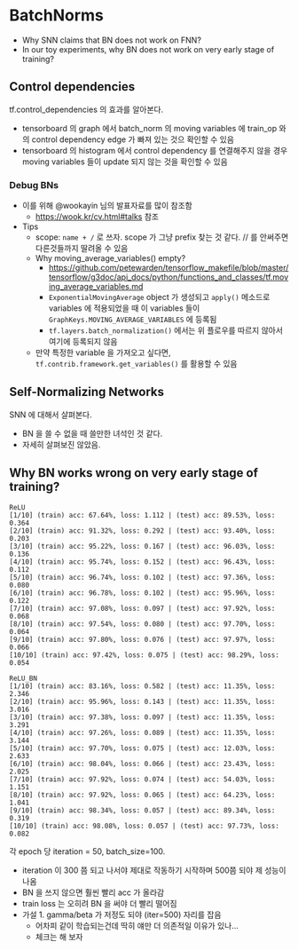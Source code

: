 # BatchNorms

* Why SNN claims that BN does not work on FNN?
* In our toy experiments, why BN does not work on very early stage of training?

## Control dependencies

tf.control\_dependencies 의 효과를 알아본다.

* tensorboard 의 graph 에서 batch\_norm 의 moving variables 에 train\_op 와의 control dependency edge 가 빠져 있는 것으 확인할 수 있음
* tensorboard 의 histogram 에서 control dependency 를 연결해주지 않을 경우 moving variables 들이 update 되지 않는 것을 확인할 수 있음

### Debug BNs

* 이를 위해 @wookayin 님의 발표자료를 많이 참조함
    * https://wook.kr/cv.html#talks 참조
* Tips
    * scope: `name + /` 로 쓰자. scope 가 그냥 prefix 찾는 것 같다. // 를 안써주면 다른것들까지 딸려올 수 있음
    * Why moving_average_variables() empty?
        * https://github.com/petewarden/tensorflow_makefile/blob/master/tensorflow/g3doc/api_docs/python/functions_and_classes/tf.moving_average_variables.md
        * `ExponentialMovingAverage` object 가 생성되고 `apply()` 메소드로 variables 에 적용되었을 때 이 variables 들이 `GraphKeys.MOVING_AVERAGE_VARIABLES` 에 등록됨
        * `tf.layers.batch_normalization()` 에서는 위 플로우를 따르지 않아서 여기에 등록되지 않음
    * 만약 특정한 variable 을 가져오고 싶다면, `tf.contrib.framework.get_variables()` 를 활용할 수 있음

## Self-Normalizing Networks

SNN 에 대해서 살펴본다.

* BN 을 쓸 수 없을 때 쓸만한 녀석인 것 같다.
* 자세히 살펴보진 않았음.

## Why BN works wrong on very early stage of training?

```
ReLU
[1/10] (train) acc: 67.64%, loss: 1.112 | (test) acc: 89.53%, loss: 0.364
[2/10] (train) acc: 91.32%, loss: 0.292 | (test) acc: 93.40%, loss: 0.203
[3/10] (train) acc: 95.22%, loss: 0.167 | (test) acc: 96.03%, loss: 0.136
[4/10] (train) acc: 95.74%, loss: 0.152 | (test) acc: 96.43%, loss: 0.112
[5/10] (train) acc: 96.74%, loss: 0.102 | (test) acc: 97.36%, loss: 0.080
[6/10] (train) acc: 96.78%, loss: 0.102 | (test) acc: 95.96%, loss: 0.122
[7/10] (train) acc: 97.08%, loss: 0.097 | (test) acc: 97.92%, loss: 0.068
[8/10] (train) acc: 97.54%, loss: 0.080 | (test) acc: 97.70%, loss: 0.064
[9/10] (train) acc: 97.80%, loss: 0.076 | (test) acc: 97.97%, loss: 0.066
[10/10] (train) acc: 97.42%, loss: 0.075 | (test) acc: 98.29%, loss: 0.054

ReLU_BN
[1/10] (train) acc: 83.16%, loss: 0.582 | (test) acc: 11.35%, loss: 2.346
[2/10] (train) acc: 95.96%, loss: 0.143 | (test) acc: 11.35%, loss: 3.016
[3/10] (train) acc: 97.38%, loss: 0.097 | (test) acc: 11.35%, loss: 3.291
[4/10] (train) acc: 97.26%, loss: 0.089 | (test) acc: 11.35%, loss: 3.144
[5/10] (train) acc: 97.70%, loss: 0.075 | (test) acc: 12.03%, loss: 2.633
[6/10] (train) acc: 98.04%, loss: 0.066 | (test) acc: 23.43%, loss: 2.025
[7/10] (train) acc: 97.92%, loss: 0.074 | (test) acc: 54.03%, loss: 1.151
[8/10] (train) acc: 97.92%, loss: 0.065 | (test) acc: 64.23%, loss: 1.041
[9/10] (train) acc: 98.34%, loss: 0.057 | (test) acc: 89.34%, loss: 0.319
[10/10] (train) acc: 98.08%, loss: 0.057 | (test) acc: 97.73%, loss: 0.082
```

각 epoch 당 iteration = 50, batch\_size=100.

* iteration 이 300 쯤 되고 나서야 제대로 작동하기 시작하며 500쯤 되야 제 성능이 나옴
* BN 을 쓰지 않으면 훨씬 빨리 acc 가 올라감
* train loss 는 오히려 BN 을 써야 더 빨리 떨어짐
* 가설 1. gamma/beta 가 저정도 되야 (iter=500) 자리를 잡음
    * 어차피 같이 학습되는건데 딱히 얘만 더 의존적일 이유가 있나...
    * 체크는 해 보자